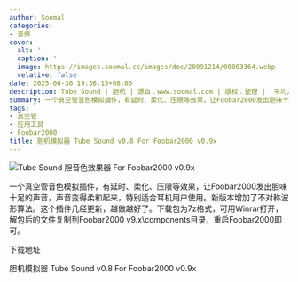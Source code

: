```yaml
---
author: Soomal
categories:
- 音频
cover:
  alt: ''
  caption: ''
  image: https://images.soomal.cc/images/doc/20091214/00003364.webp
  relative: false
date: 2025-06-30 19:36:15+08:00
description: Tube Sound | 胆机 | 源自：www.soomal.com | 版权：整理 |  平均/总评分：08.00/72
summary: 一个真空管音色模拟插件，有延时、柔化、压限等效果，让Foobar2000发出胆味十足的声音，声音变得柔和起来，特别适合耳机用户使用。新版本增加了不对称波形算法。这个插件几经更新，越做越好了。下载包为7z格式，可用Winrar打开，解包后的文件复制到Foobar2000
tags:
- 真空管
- 应用工具
- Foobar2000
title: 胆机模拟器 Tube Sound v0.8 For Foobar2000 v0.9x
---
```


![Tube Sound 胆音色效果器 For Foobar2000 v0.9x](https://images.soomal.cc/images/doc/20091214/00003364.webp)



一个真空管音色模拟插件，有延时、柔化、压限等效果，让Foobar2000发出胆味十足的声音，声音变得柔和起来，特别适合耳机用户使用。新版本增加了不对称波形算法。这个插件几经更新，越做越好了。下载包为7z格式，可用Winrar打开，解包后的文件复制到Foobar2000 
v9.x\components目录，重启Foobar2000即可。



下载地址



胆机模拟器 Tube Sound v0.8 For Foobar2000 v0.9x